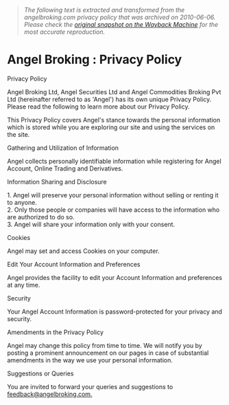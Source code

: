 > *The following text is extracted and transformed from the angelbroking.com privacy policy that was archived on 2010-06-06. Please check the [original snapshot on the Wayback Machine](https://web.archive.org/web/20100606164117id_/http%3A//www.angelbroking.com/Disclaimers/Privacy-Policy.aspx) for the most accurate reproduction.*

# Angel Broking : Privacy Policy

Privacy Policy

Angel Broking Ltd, Angel Securities Ltd and Angel Commodities Broking Pvt Ltd (hereinafter referred to as 'Angel') has its own unique Privacy Policy. Please read the following to learn more about our Privacy Policy. 

This Privacy Policy covers Angel's stance towards the personal information which is stored while you are exploring our site and using the services on the site. 

Gathering and Utilization of Information

Angel collects personally identifiable information while registering for Angel Account, Online Trading and Derivatives.

Information Sharing and Disclosure

1\. Angel will preserve your personal information without selling or renting it to anyone.  
2\. Only those people or companies will have access to the information who are authorized to do so.  
3\. Angel will share your information only with your consent.

Cookies

Angel may set and access Cookies on your computer. 

Edit Your Account Information and Preferences

Angel provides the facility to edit your Account Information and preferences at any time.

Security

Your Angel Account Information is password-protected for your privacy and security. 

Amendments in the Privacy Policy

Angel may change this policy from time to time. We will notify you by posting a prominent announcement on our pages in case of substantial amendments in the way we use your personal information. 

Suggestions or Queries

You are invited to forward your queries and suggestions to [feedback@angelbroking.com.](mailto:feedback@angelbroking.com)
